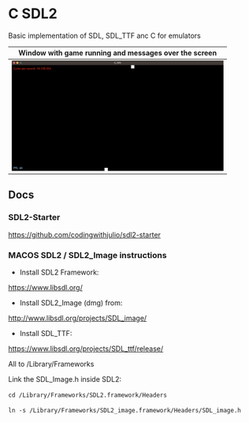 # C SDL2

Basic implementation of SDL, SDL_TTF anc C for emulators

**Window with game running and messages over the screen** |
:-------------------------:|
<img width="430" alt="C_SDL_TTF" src="https://github.com/cassianoperin/C_SDL/blob/main/src/Images/C_SDL_TTF.png">  |

## Docs

### SDL2-Starter

https://github.com/codingwithjulio/sdl2-starter

### MACOS SDL2 / SDL2_Image instructions

- Install SDL2 Framework:

https://www.libsdl.org/

- Install SDL2_Image (dmg) from:

http://www.libsdl.org/projects/SDL_image/

- Install SDL_TTF:

https://www.libsdl.org/projects/SDL_ttf/release/


All to /Library/Frameworks

Link the SDL_Image.h inside SDL2:

`cd /Library/Frameworks/SDL2.framework/Headers`

`ln -s /Library/Frameworks/SDL2_image.framework/Headers/SDL_image.h`
